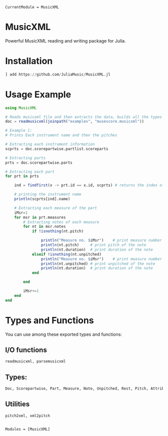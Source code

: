 ```@meta
CurrentModule = MusicXML
```

# MusicXML

Powerful MusicXML reading and writing package for Julia.

# Installation
```julia
] add https://github.com/JuliaMusic/MusicXML.jl
```

# Usage Example
```julia
using MusicXML

# Reads musicxml file and then extracts the data, builds all the types and stores them in proper format.
doc = readmusicxml(joinpath("examples", "musescore.musicxml"))

# Example 1:
# Prints Each instrument name and then the pitches

# Extracting each instrument information
scprts = doc.scorepartwise.partlist.scoreparts

# Extracting parts
prts = doc.scorepartwise.parts

# Extracting each part
for prt in prts

    ind = findfirst(x -> prt.id == x.id, scprts) # returns the index of scorepart that matches the id of part

    # printing the instrument name
    println(scprts[ind].name)

    # Extracting each measure of the part
    iMsr=1
    for msr in prt.measures
        # Extracting notes of each measure
        for nt in msr.notes
            if !isnothing(nt.pitch)

                println("Measure no. $iMsr")    # print measure number
                println(nt.pitch)     # print pitch of the note
                println(nt.duration)  # print duration of the note
            elseif !isnothing(nt.unpitched)
                println("Measure no. $iMsr")    # print measure number
                println(nt.unpitched) # print unpitched of the note
                println(nt.duration)  # print duration of the note
            end

        end

        iMsr+=1
    end
end

```


# Types and Functions

You can use among these exported types and functions:

## I/O functions
```julia
readmusicxml, parsemusicxml
```

## Types:
```julia
Doc, Scorepartwise, Part, Measure, Note, Unpitched, Rest, Pitch, Attributes, Time, Transpose, Clef, Key, Partlist, Scorepart, Midiinstrument, Mididevice, Scoreinstrument
```

## Utilities
```julia
pitch2xml, xml2pitch
```

```@index
```

```@autodocs
Modules = [MusicXML]
```
